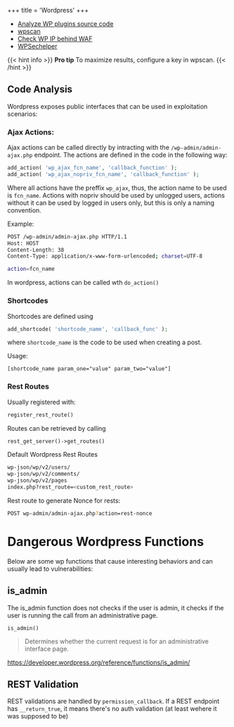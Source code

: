 +++
title = 'Wordpress'
+++

- [Analyze WP plugins source code](https://github.com/OWASP/wpBullet)
- [wpscan](https://github.com/wpscanteam/wpscan)
- [Check WP IP behind WAF](https://blog.nem.ec/2020/01/22/discover-cloudflare-wordpress-ip)
- [WPSechelper](https://github.com/felipecaon/wpsechelper/)

{{< hint info >}} **Pro tip**
To maximize results, configure a key in wpscan. {{< /hint >}}

## Code Analysis

Wordpress exposes public interfaces that can be used in exploitation scenarios:

### Ajax Actions:

Ajax actions can be called directly by intracting with the `/wp-admin/admin-ajax.php` endpoint. The actions are defined in the code in the following way:

```php
add_action( 'wp_ajax_fcn_name', 'callback_function' );
add_action( 'wp_ajax_nopriv_fcn_name', 'callback_function' );
```

Where all actions have the preffix `wp_ajax`, thus, the action name to be used is `fcn_name`.
Actions with nopriv should be used by unlogged users, actions without it can be used by logged in users only, but this is only a naming convention.

Example:

```bash
POST /wp-admin/admin-ajax.php HTTP/1.1
Host: HOST
Content-Length: 38
Content-Type: application/x-www-form-urlencoded; charset=UTF-8

action=fcn_name
```

In wordpress, actions can be called wth `do_action()`

### Shortcodes

Shortcodes are defined using 

```php
add_shortcode( 'shortcode_name', 'callback_func' );
```

where `shortcode_name` is the code to be used when creating a post.

Usage:

```
[shortcode_name param_one="value" param_two="value"]
```

### Rest Routes

Usually registered with: 

```php
register_rest_route()
```

Routes can be retrieved by calling 

```php
rest_get_server()->get_routes()
````

Default Wordpress Rest Routes

```bash
wp-json/wp/v2/users/
wp-json/wp/v2/comments/
wp-json/wp/v2/pages
index.php?rest_route=<custom_rest_route>
```

Rest route to generate Nonce for rests:

```bash
POST wp-admin/admin-ajax.php?action=rest-nonce
```

# Dangerous Wordpress Functions

Below are some wp functions that cause interesting behaviors and can usually lead to vulnerabilities:

## is_admin

The is_admin function does not checks if the user is admin, it checks if the user is running the call from an administrative page.

`is_admin()`

> Determines whether the current request is for an administrative interface page.

https://developer.wordpress.org/reference/functions/is_admin/

## REST Validation

REST validations are handled by `permission_callback`. If a REST endpoint has `__return_true`, it means there's no auth validation (at least wehere it was supposed to be)



